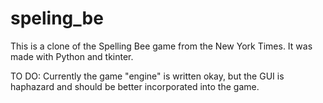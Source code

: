 # speling_be
This is a clone of the Spelling Bee game from the New York Times.
It was made with Python and tkinter.

TO DO: Currently the game "engine" is written okay, but the GUI is haphazard and should be better incorporated into the game.
